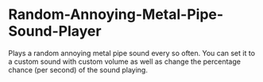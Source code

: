 # Random-Annoying-Metal-Pipe-Sound-Player
Plays a random annoying metal pipe sound every so often.
You can set it to a custom sound with custom volume as well as change the percentage chance (per second) of the sound playing.

